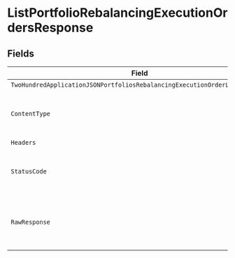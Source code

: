 # ListPortfolioRebalancingExecutionOrdersResponse


## Fields

| Field                                                                                                                                                                                                                   | Type                                                                                                                                                                                                                    | Required                                                                                                                                                                                                                | Description                                                                                                                                                                                                             |
| ----------------------------------------------------------------------------------------------------------------------------------------------------------------------------------------------------------------------- | ----------------------------------------------------------------------------------------------------------------------------------------------------------------------------------------------------------------------- | ----------------------------------------------------------------------------------------------------------------------------------------------------------------------------------------------------------------------- | ----------------------------------------------------------------------------------------------------------------------------------------------------------------------------------------------------------------------- |
| `TwoHundredApplicationJSONPortfoliosRebalancingExecutionOrderListResponse`                                                                                                                                              | [*operations.ListPortfolioRebalancingExecutionOrdersPortfoliosRebalancingExecutionOrderListResponse](../../models/operations/listportfoliorebalancingexecutionordersportfoliosrebalancingexecutionorderlistresponse.md) | :heavy_minus_sign:                                                                                                                                                                                                      | Portfolios                                                                                                                                                                                                              |
| `ContentType`                                                                                                                                                                                                           | *string*                                                                                                                                                                                                                | :heavy_check_mark:                                                                                                                                                                                                      | HTTP response content type for this operation                                                                                                                                                                           |
| `Headers`                                                                                                                                                                                                               | map[string][]*string*                                                                                                                                                                                                   | :heavy_minus_sign:                                                                                                                                                                                                      | N/A                                                                                                                                                                                                                     |
| `StatusCode`                                                                                                                                                                                                            | *int*                                                                                                                                                                                                                   | :heavy_check_mark:                                                                                                                                                                                                      | HTTP response status code for this operation                                                                                                                                                                            |
| `RawResponse`                                                                                                                                                                                                           | [*http.Response](https://pkg.go.dev/net/http#Response)                                                                                                                                                                  | :heavy_minus_sign:                                                                                                                                                                                                      | Raw HTTP response; suitable for custom response parsing                                                                                                                                                                 |